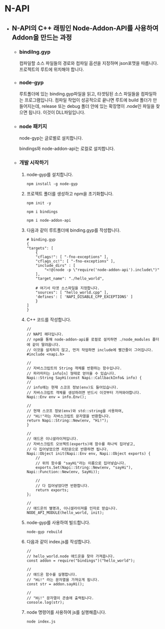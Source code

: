 # N-API

-   ## N-API의 C++ 래핑인 Node-Addon-API를 사용하여 Addon을 만드는 과정

    -   ### bindilng.gyp

        컴파일할 소스 파일들의 경로와 컴파일 옵션을 지정하며 json포맷을 따릅니다. 프로젝트의 루트에 위치해야 합니다.

    -   ### node-gyp

        루트폴더에 있는 binding.gyp파일을 읽고, 타겟팅된 소스 파일들을 컴파일하는 프로그램입니다. 컴파일 작업이 성공적으로 끝나면 루트에 build 폴더가 만들어지는데, release 또는 debug 폴더 안에 있는 확장명이 .node인 파일을 찾으면 됩니다. 이것이 DLL파일입니다.

    -   ### node 패키지

        node-gyp는 글로벌로 설치합니다.

        bindings와 node-addon-api는 로컬로 설치합니다.

    -   ### 개발 시작하기

        1.  node-gyp를 설치합니다.

                npm install -g node-gyp

        2.  프로젝트 폴더를 생성하고 npm을 초기화합니다.

                npm init -y

                npm i bindings

                npm i node-addon-api

        3.  다음과 같이 루트폴더에 binding.gyp를 작성합니다.

            ```
            # binding.gyp
            {
            "targets": [
                {
                "cflags!": [ "-fno-exceptions" ],
                "cflags_cc!": [ "-fno-exceptions" ],
                "include_dirs" : [
                    "<!@(node -p \"require('node-addon-api').include\")"
                ],
                "target_name": "./hello_world",

                # 여기서 타겟 소스파일을 지정합니다.
                "sources": [ "hello_world.cpp" ],
                'defines': [ 'NAPI_DISABLE_CPP_EXCEPTIONS' ]
                }
            ]
            }
            ```

        4.  C++ 코드를 작성합니다.

            ```
            //
            // NAPI 헤더입니다.
            // npm을 통해 node-addon-api를 로컬로 설치하면 ./node_modules 폴더에 같이 딸려옵니다.
            // 이것을 설치하지 않고, 먼저 작업하면 include에 빨간줄이 그어집니다.
            #include <napi.h>

            //
            // 자바스크립트의 String 객체를 반환하는 함수입니다.
            // 파라미터는 info[n] 형태로 얻어올 수 있습니다.
            Napi::String SayHi(const Napi::CallbackInfo& info) {
            //
            // info에는 현재 스코프 정보(env)도 들어있습니다.
            // 자바스크립트 객체를 생성하려면 반드시 이것부터 가져와야합니다.
            Napi::Env env = info.Env();

            //
            // 현재 스코프 정보(env)와 std::string을 사용하여,
            // "Hi!"라는 자바스크립트 문자열을 반환합니다.
            return Napi::String::New(env, "Hi!");
            }

            //
            // 애드온 이니셜라이져입니다.
            // 자바스크립트 오브젝트(exports)에 함수를 하나씩 집어넣고,
            // 다 집어넣었으면 리턴문으로 반환하면 됩니다.
            Napi::Object init(Napi::Env env, Napi::Object exports) {
                //
                // 위의 함수를 "sayHi"라는 이름으로 집어넣습니다.
                exports.Set(Napi::String::New(env, "sayHi"), Napi::Function::New(env, SayHi));

                //
                // 다 집어넣었다면 반환합니다.
                return exports;
            };

            //
            // 애드온의 별명과, 이니셜라이져를 인자로 받습니다.
            NODE_API_MODULE(hello_world, init);
            ```

        5.  node-gyp를 사용하여 빌드합니다.

                node-gyp rebuild

        6.  다음과 같이 index.js를 작성합니다.

            ```
            //
            // hello_world.node 애드온을 찾아 가져옵니다.
            const addon = require("bindings")("hello_world");

            //
            // 애드온 함수를 실행합니다.
            // "Hi!" 라는 문자열을 가져오게 됩니다.
            const str = addon.sayHi();

            //
            // "Hi!" 문자열이 콘솔에 출력됩니다.
            console.log(str);
            ```

        7.  node 명령어를 사용하여 js를 실행해줍니다.

                node index.js
